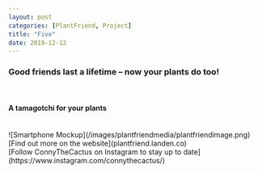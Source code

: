 ```yaml
---
layout: post
categories: [PlantFriend, Project]
title: "Five"
date: 2019-12-12
---
```


<h3>Good friends last a lifetime – now your plants do too!</h3>
<br>
<h4>A tamagotchi for your plants</h4>
<br>
![Smartphone Mockup](/images/plantfriendmedia/plantfriendimage.png)
<br>
[Find out more on the website](plantfriend.landen.co)
<br>
[Follow ConnyTheCactus on Instagram to stay up to date](https://www.instagram.com/connythecactus/)